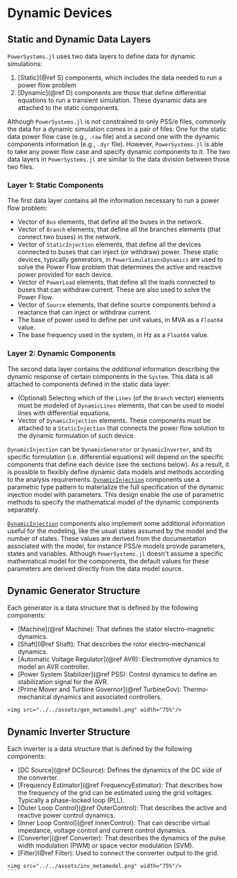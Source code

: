# Dynamic Devices

## Static and Dynamic Data Layers

`PowerSystems.jl` uses two data layers to define data for dynamic simulations:

 1. [Static](@ref S) components, which includes the data needed to run a power flow problem
 2. [Dynamic](@ref D) components are those that define differential equations to run a transient simulation. These dyanamic
    data are attached to the static components.

Although `PowerSystems.jl` is not constrained to only PSS/e files, commonly the data for a
dynamic simulation comes in a pair of files: One for the static data power flow case (e.g.,
`.raw` file) and a second one with the dynamic components information (e.g., `.dyr` file).
However, `PowerSystems.jl` is able to take any power flow case and specify dynamic
components to it. The two data layers in `PowerSystems.jl` are similar to the data
division between those two files.

### Layer 1: Static Components

The first data layer contains all the information necessary to run a power flow problem:

  - Vector of `Bus` elements, that define all the buses in the network.
  - Vector of `Branch` elements, that define all the branches elements (that connect two buses) in the network.
  - Vector of `StaticInjection` elements, that define all the devices connected to buses that can inject (or withdraw) power. These static devices, typically generators, in `PowerSimulationsDynamics` are used to solve the Power Flow problem that determines the active and reactive power provided for each device.
  - Vector of `PowerLoad` elements, that define all the loads connected to buses that can withdraw current. These are also used to solve the Power Flow.
  - Vector of `Source` elements, that define source components behind a reactance that can inject or withdraw current.
  - The base of power used to define per unit values, in MVA as a `Float64` value.
  - The base frequency used in the system, in Hz as a `Float64` value.

### Layer 2: Dynamic Components

The second data layer contains the *additional* information describing the dynamic response
of certain components in the `System`. This data is all attached to components defined in
the static data layer:

  - (Optional) Selecting which of the `Lines` (of the `Branch` vector) elements must be modeled of `DynamicLines` elements, that can be used to model lines with differential equations.
  - Vector of `DynamicInjection` elements. These components must be attached to a `StaticInjection` that connects the power flow solution to the dynamic formulation of such device.

`DynamicInjection` can be `DynamicGenerator` or `DynamicInverter`, and its specific formulation (i.e. differential equations) will depend on the specific components that define each device (see the sections below). As
a result, it is possible to flexibly define dynamic data models and methods according to
the analysis requirements. [`DynamicInjection`](@ref) components use a parametric
type pattern to materialize the full specification of the dynamic injection model with
parameters. This design enable the use of parametric methods to specify the mathematical
model of the dynamic components separately.

[`DynamicInjection`](@ref) components also implement some additional information useful for
the modeling, like the usual states assumed by the model and the number of states. These values are
derived from the documentation associated with the model, for instance PSS/e models provide
parameters, states and variables. Although `PowerSystems.jl` doesn't assume a specific
mathematical model for the components, the default values for these parameters are derived
directly from the data model source.

## Dynamic Generator Structure

Each generator is a data structure that is defined by the following components:

  - [Machine](@ref Machine): That defines the stator electro-magnetic dynamics.
  - [Shaft](@ref Shaft): That describes the rotor electro-mechanical dynamics.
  - [Automatic Voltage Regulator](@ref AVR): Electromotive dynamics to model an AVR controller.
  - [Power System Stabilizer](@ref PSS): Control dynamics to define an stabilization signal for the AVR.
  - [Prime Mover and Turbine Governor](@ref TurbineGov): Thermo-mechanical dynamics and associated controllers.

```@raw html
<img src="../../assets/gen_metamodel.png" width="75%"/>
```

## Dynamic Inverter Structure

Each inverter is a data structure that is defined by the following components:

  - [DC Source](@ref DCSource): Defines the dynamics of the DC side of the converter.
  - [Frequency Estimator](@ref FrequencyEstimator): That describes how the frequency of the grid
    can be estimated using the grid voltages. Typically a phase-locked loop (PLL).
  - [Outer Loop Control](@ref OuterControl): That describes the active and reactive power
    control dynamics.
  - [Inner Loop Control](@ref InnerControl): That can describe virtual impedance,
    voltage control and current control dynamics.
  - [Converter](@ref Converter): That describes the dynamics of the pulse width modulation (PWM)
    or space vector modulation (SVM).
  - [Filter](@ref Filter): Used to connect the converter output to the grid.

```@raw html
<img src="../../assets/inv_metamodel.png" width="75%"/>
``` ⠀
```

